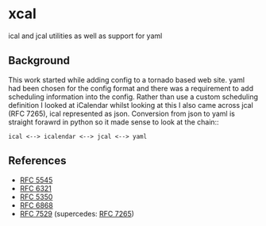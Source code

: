 # xcal

ical and jcal utilities as well as support for yaml

## Background

This work started while adding config to a tornado based web site.
yaml had been chosen for the config format and there was a requirement to add
scheduling information into the config. Rather than use a custom scheduling
definition I looked at iCalendar whilst looking at this I also came across
jcal (RFC 7265), ical represented as json. Conversion from json to yaml is
straight forawrd in python so it made sense to look at the chain::

    ical <--> icalendar <--> jcal <--> yaml

## References

* [RFC 5545](http://tools.ietf.org/html/rfc5545)
* [RFC 6321](http://tools.ietf.org/html/rfc6321)
* [RFC 5350](http://tools.ietf.org/html/rfc6350)
* [RFC 6868](http://tools.ietf.org/html/rfc6868)
* [RFC 7529](http://tools.ietf.org/html/rfc7529) (supercedes: [RFC 7265](http://tools.ietf.org/html/rfc7265))
